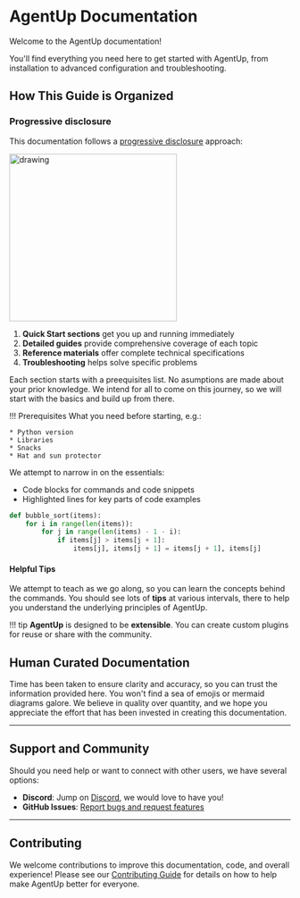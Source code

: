 # AgentUp Documentation

Welcome to the AgentUp documentation! 

You'll find everything you need here to get started with AgentUp, from installation to advanced configuration and troubleshooting.

## How This Guide is Organized

### Progressive disclosure

This documentation follows a [progressive disclosure](https://en.wikipedia.org/wiki/Progressive_disclosure) approach:

<img src="images/next.png" alt="drawing" width="300"/>

1. **Quick Start sections** get you up and running immediately
2. **Detailed guides** provide comprehensive coverage of each topic
3. **Reference materials** offer complete technical specifications
4. **Troubleshooting** helps solve specific problems

Each section starts with a preequisites list. No asumptions are made about your prior knowledge. We intend for all to come on this journey, so we will start with the basics and build up from there.

!!! Prerequisites
    What you need before starting, e.g.:

    * Python version
    * Libraries
    * Snacks
    * Hat and sun protector

We attempt to narrow in on the essentials:

- Code blocks for commands and code snippets
- Highlighted lines for key parts of code examples

``` py hl_lines="2 3"
def bubble_sort(items):
    for i in range(len(items)):
        for j in range(len(items) - 1 - i):
            if items[j] > items[j + 1]:
                items[j], items[j + 1] = items[j + 1], items[j]
```

#### Helpful Tips

We attempt to teach as we go along, so you can learn the concepts behind the commands. You should see lots of **tips** at various intervals, there to help you understand the underlying principles of AgentUp.

!!! tip
    **AgentUp** is designed to be **extensible**. You can create custom plugins for reuse or share with the community.

## Human Curated Documentation

Time has been taken to ensure clarity and accuracy, so you can trust the information provided here. You won't find a sea of emojis or mermaid diagrams galore. We believe in quality over quantity, and we hope you appreciate the effort that has been invested in creating this documentation.

---

## Support and Community

Should you need help or want to connect with other users, we have several options:

- **Discord**: Jump on [Discord](https://discord.gg/pPcjYzGvbS), we would love to have you!
- **GitHub Issues**: [Report bugs and request features](https://github.com/rdrocket-projects/AgentUp/issues)

---

## Contributing

We welcome contributions to improve this documentation, code, and overall experience! Please see our [Contributing Guide](../CONTRIBUTING.md) for details on how to help make AgentUp better for everyone.

